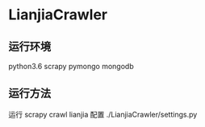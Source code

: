 # LianjiaCrawler
## 运行环境
python3.6
    scrapy
    pymongo
mongodb

## 运行方法
运行 scrapy crawl lianjia
配置 ./LianjiaCrawler/settings.py
